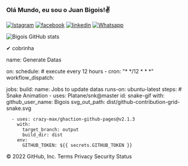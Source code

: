 
### Olá Mundo, eu sou o Juan Bigois!✌

[![Istagram](https://img.shields.io/badge/Instagram-E4405F?style=for-the-badge&logo=instagram&logoColor=white)](https://www.instagram.com/bigois.jr/)
[![facebook](https://img.shields.io/badge/Facebook-1877F2?style=for-the-badge&logo=facebook&logoColor=white)](https://www.facebook.com/jcrbigois)
[![linkedin](https://img.shields.io/badge/LinkedIn-0077B5?style=for-the-badge&logo=linkedin&logoColor=white)](https://www.linkedin.com/in/juan-bigois/)
[![Whatsapp](https://img.shields.io/badge/WhatsApp-25D366?style=for-the-badge&logo=whatsapp&logoColor=white)](https://api.whatsapp.com/send?phone=5511951174665&text=Ol%C3%A1%20Dev%2C%20vim%20pelo%20GitHub%20e%20gostaria%20de%20falar%20com%20voc%C3%AA.)


![Bigois GitHub stats](https://github-readme-stats.vercel.app/api?username=Bigois&show_icons=true&theme=onedark)



✔ cobrinha

name: Generate Datas

on:
  schedule: # execute every 12 hours
    - cron: "* */12 * * *"
  workflow_dispatch:

jobs:
  build:
    name: Jobs to update datas
    runs-on: ubuntu-latest
    steps:
      # Snake Animation
      - uses: Platane/snk@master
        id: snake-gif
        with:
          github_user_name: Bigois
          svg_out_path: dist/github-contribution-grid-snake.svg

      - uses: crazy-max/ghaction-github-pages@v2.1.3
        with:
          target_branch: output
          build_dir: dist
        env:
          GITHUB_TOKEN: ${{ secrets.GITHUB_TOKEN }}

© 2022 GitHub, Inc.
Terms
Privacy
Security
Status
